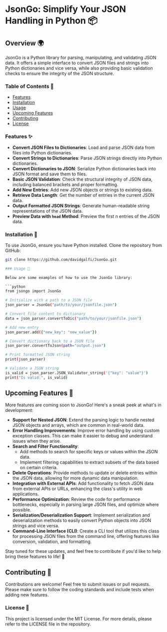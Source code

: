 # JsonGo: Simplify Your JSON Handling in Python 📦

## Overview 🌍

JsonGo is a Python library for parsing, manipulating, and validating JSON data. It offers a simple interface to convert JSON files and strings into Python dictionaries and vice versa, while also providing basic validation checks to ensure the integrity of the JSON structure.

### Table of Contents 📑
- [Features](#features-✨)
- [Installation](#installation-🔧)
- [Usage](#usage-📖)
- [Upcoming Features](#upcoming-features-🚀)
- [Contributing](#contributing-🤝)
- [License](#license-📄)

### Features ✨

- **Convert JSON Files to Dictionaries**: Load and parse JSON data from files into Python dictionaries.
- **Convert Strings to Dictionaries**: Parse JSON strings directly into Python dictionaries.
- **Convert Dictionaries to JSON**: Serialize Python dictionaries back into JSON format and save them to files.
- **Basic JSON Validation**: Check the structural integrity of JSON data, including balanced brackets and proper formatting.
- **Add New Entries**: Add new JSON objects or strings to existing data.
- **Retrieve Data Length**: Get the number of entries in the current JSON data.
- **Output Formatted JSON Strings**: Generate human-readable string representations of the JSON data.
- **Preview Data with `head` Method**: Preview the first n entries of the JSON data.

### Installation 🔧

To use JsonGo, ensure you have Python installed. Clone the repository from GitHub:

```bash
git clone https://github.com/davidgalfi/JsonGo.git

### Usage 📖

Below are some examples of how to use the JsonGo library:

```python
from jsongo import JsonGo

# Initialize with a path to a JSON file
json_parser = JsonGo("path/to/your/jsonfile.json")

# Convert file content to dictionary
data = json_parser.convertToDic("path/to/your/jsonfile.json")

# Add new entry
json_parser.add({"new_key": "new_value"})

# Convert dictionary back to a JSON file
json_parser.convertToJson(path="output.json")

# Print formatted JSON string
print(json_parser)

# Validate a JSON string
is_valid = json_parser.JSON_Validator_string('{"key": "value"}')
print("Is valid:", is_valid)
```

## Upcoming Features 🚀

More features are coming soon to JsonGo! Here's a sneak peek at what's in development:

- **Support for Nested JSON**: Extend the parsing logic to handle nested JSON objects and arrays, which are common in real-world data.
- **Error Handling Improvements**: Improve error handling by using custom exception classes. This can make it easier to debug and understand issues when they arise.
- **Search and Filter Functionality**:
  - Add methods to search for specific keys or values within the JSON data.
  - Implement filtering capabilities to extract subsets of the data based on certain criteria.
- **Delete Operations**: Provide methods to update or delete entries within the JSON data, allowing for more dynamic data manipulation.
- **Integration with External APIs**: Add functionality to fetch JSON data from external APIs or URLs, enhancing the class's utility in web applications.
- **Performance Optimization**: Review the code for performance bottlenecks, especially in parsing large JSON files, and optimize where possible.
- **Serialization/Deserialization Support**: Implement serialization and deserialization methods to easily convert Python objects into JSON strings and vice versa.
- **Command-Line Interface (CLI)**: Create a CLI tool that utilizes this class for processing JSON files from the command line, offering features like conversion, validation, and formatting.

Stay tuned for these updates, and feel free to contribute if you'd like to help bring these features to life! 🤝

## Contributing 🤝

Contributions are welcome! Feel free to submit issues or pull requests. Please make sure to follow the coding standards and include tests when adding new features.

### License 📄

This project is licensed under the MIT License. For more details, please refer to the LICENSE file in the repository.

